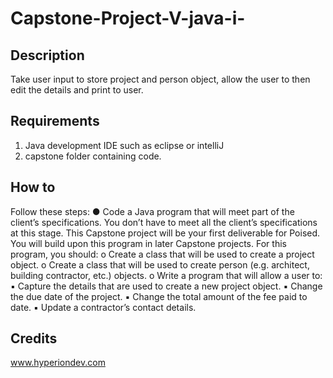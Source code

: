 # Capstone-Project-V-java-i-

## Description
Take user input to store project and person object, allow the user to then edit the details and print to user. 

## Requirements 
1. Java development IDE such as eclipse or intelliJ
2. capstone folder containing code.

## How to


Follow these steps:
● Code a Java program that will meet part of the client’s specifications. You
don’t have to meet all the client’s specifications at this stage. This
Capstone project will be your first deliverable for Poised. You will build
upon this program in later Capstone projects. For this program, you
should:
o Create a class that will be used to create a project object.
o Create a class that will be used to create person (e.g. architect,
building contractor, etc.) objects.
o Write a program that will allow a user to:
▪ Capture the details that are used to create a new project
object.
▪ Change the due date of the project.
▪ Change the total amount of the fee paid to date.
▪ Update a contractor’s contact details.

## Credits

www.hyperiondev.com
